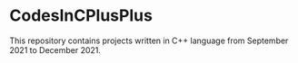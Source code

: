 # CodesInCPlusPlus

This repository contains projects written in C++ language from September 2021 to December 2021. 

